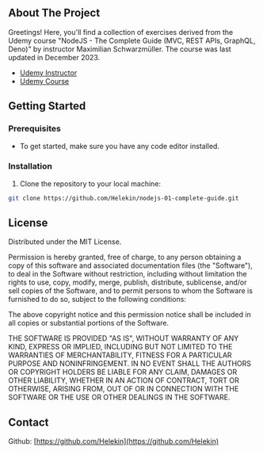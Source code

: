 ## About The Project

Greetings! Here, you'll find a collection of exercises derived from the Udemy course "NodeJS - The Complete Guide (MVC, REST APIs, GraphQL, Deno)" by instructor Maximilian Schwarzmüller. The course was last updated in December 2023.

- [Udemy Instructor](https://www.udemy.com/user/carlosarturo2/)
- [Udemy Course](https://www.udemy.com/user/maximilian-schwarzmuller/)

## Getting Started

### Prerequisites

- To get started, make sure you have any code editor installed.

### Installation

1. Clone the repository to your local machine:

```sh
git clone https://github.com/Helekin/nodejs-01-complete-guide.git
```

## License

Distributed under the MIT License.

Permission is hereby granted, free of charge, to any person obtaining a copy of this software and associated documentation files (the "Software"), to deal in the Software without restriction, including without limitation the rights to use, copy, modify, merge, publish, distribute, sublicense, and/or sell copies of the Software, and to permit persons to whom the Software is furnished to do so, subject to the following conditions:

The above copyright notice and this permission notice shall be included in all copies or substantial portions of the Software.

THE SOFTWARE IS PROVIDED "AS IS", WITHOUT WARRANTY OF ANY KIND, EXPRESS OR IMPLIED, INCLUDING BUT NOT LIMITED TO THE WARRANTIES OF MERCHANTABILITY, FITNESS FOR A PARTICULAR PURPOSE AND NONINFRINGEMENT. IN NO EVENT SHALL THE AUTHORS OR COPYRIGHT HOLDERS BE LIABLE FOR ANY CLAIM, DAMAGES OR OTHER LIABILITY, WHETHER IN AN ACTION OF CONTRACT, TORT OR OTHERWISE, ARISING FROM, OUT OF OR IN CONNECTION WITH THE SOFTWARE OR THE USE OR OTHER DEALINGS IN THE SOFTWARE.

## Contact

Github: [https://github.com/Helekin](https://github.com/Helekin)
